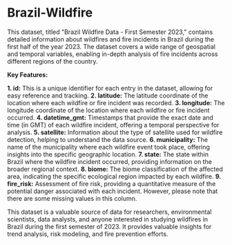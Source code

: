 # Brazil-Wildfire
This dataset, titled "Brazil Wildfire Data - First Semester 2023," contains detailed information about wildfires and fire incidents in Brazil during the first half of the year 2023. The dataset covers a wide range of geospatial and temporal variables, enabling in-depth analysis of fire incidents across different regions of the country.

**Key Features:**

**1. id:** This is a unique identifier for each entry in the dataset, allowing for easy reference and tracking.
**2. latitude:** The latitude coordinate of the location where each wildfire or fire incident was recorded.
**3. longitude:** The longitude coordinate of the location where each wildfire or fire incident occurred.
**4. datetime_gmt:** Timestamps that provide the exact date and time (in GMT) of each wildfire incident, offering a temporal perspective for analysis.
**5. satellite:** Information about the type of satellite used for wildfire detection, helping to understand the data source.
**6. municipality:** The name of the municipality where each wildfire event took place, offering insights into the specific geographic location.
**7. state:** The state within Brazil where the wildfire incident occurred, providing information on the broader regional context.
**8. biome:** The biome classification of the affected area, indicating the specific ecological region impacted by each wildfire.
**9. fire_risk:** Assessment of fire risk, providing a quantitative measure of the potential danger associated with each incident. However, please note that there are some missing values in this column.

This dataset is a valuable source of data for researchers, environmental scientists, data analysts, and anyone interested in studying wildfires in Brazil during the first semester of 2023. It provides valuable insights for trend analysis, risk modeling, and fire prevention efforts.
